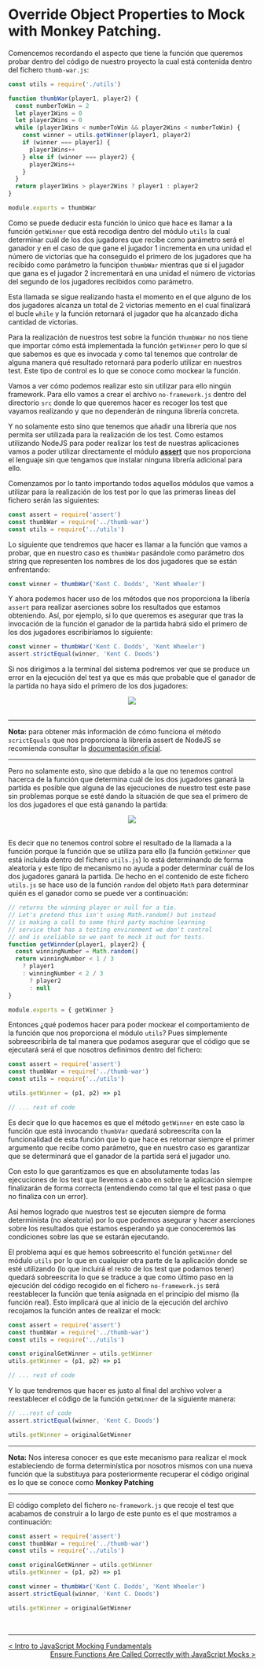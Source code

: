 # Override Object Properties to Mock with Monkey Patching.

Comencemos recordando el aspecto que tiene la función que queremos probar dentro del código de nuestro proyecto la cual está contenida dentro del fichero `thumb-war.js`:

```js
const utils = require('./utils')

function thumbWar(player1, player2) {
  const numberToWin = 2
  let player1Wins = 0
  let player2Wins = 0
  while (player1Wins < numberToWin && player2Wins < numberToWin) {
    const winner = utils.getWinner(player1, player2)
    if (winner === player1) {
      player1Wins++
    } else if (winner === player2) {
      player2Wins++
    }
  }
  return player1Wins > player2Wins ? player1 : player2
}

module.exports = thumbWar
```

Como se puede deducir esta función lo único que hace es llamar a la función `getWinner` que está recodiga dentro del módulo `utils` la cual determinar cuál de los dos jugadores que recibe como parámetro será el ganador y en el caso de que gane el jugador 1 incrementa en una unidad el número de victorias que ha conseguido el primero de los jugadores que ha recibido como parámetro la funciṕon `thumbWar` mientras que si el jugador que gana es el jugador 2 incrementará en una unidad el número de victorias del segundo de los jugadores recibidos como parámetro.

Esta llamada se sigue realizando hasta el momento en el que alguno de los dos jugadores alcanza un total de 2 victorias memento en el cual finalizará el bucle `while` y la función retornará el jugador que ha alcanzado dicha cantidad de victorias.

Para la realización de nuestros test sobre la función `thumbWar` no nos tiene que importar cómo está implementada la función `getWinner` pero lo que sí que sabemos es que es invocada y como tal tenemos que controlar de alguna manera qué resultado retornará para poderlo utilizar en nuestros test. Este tipo de control es lo que se conoce como mockear la función.

Vamos a ver cómo podemos realizar esto sin utilizar para ello ningún framework. Para ello vamos a crear el archivo `no-framework.js` dentro del directorio `src` donde lo que queremos hacer es recoger los test que vayamos realizando y que no dependerán de ninguna librería concreta.

Y no solamente esto sino que tenemos que añadir una librería que nos permita ser utilizada para la realización de los test. Como estamos utilizando NodeJS para poder realizar los test de nuestras aplicaciones vamos a poder utilizar directamente el módulo **[assert](https://nodejs.org/api/assert.html)** que nos proporciona el lenguaje sin que tengamos que instalar ninguna librería adicional para ello. 

Comenzamos por lo tanto importando todos aquellos módulos que vamos a utilizar para la realización de los test por lo que las primeras líneas del fichero serán las siguientes:

```js
const assert = require('assert')
const thumbWar = require('../thumb-war')
const utils = require('../utils')
```

Lo siguiente que tendremos que hacer es llamar a la función que vamos a probar, que en nuestro caso es `thumbWar` pasándole como parámetro dos string que representen los nombres de los dos jugadores que se están enfrentando:

```js
const winner = thumbWar('Kent C. Dodds', 'Kent Wheeler')
```

Y ahora podemos hacer uso de los métodos que nos proporciona la libería `assert` para realizar aserciones sobre los resultados que estamos obteniendo. Así, por ejemplo, si lo que queremos es asegurar que tras la invocación de la función el ganador de la partida habrá sido el primero de los dos jugadores escribiríamos lo siguiente:

```js
const winner = thumbWar('Kent C. Dodds', 'Kent Wheeler')
assert.strictEqual(winner, 'Kent C. Doods')
```

Si nos dirigimos a la terminal del sistema podremos ver que se produce un error en la ejecución del test ya que es más que probable que el ganador de la partida no haya sido el primero de los dos jugadores:

<div style='text-align: center'>
  <img src='../images/ch03/03_04.png' />
</div>
<br />

---
**Nota:** para obtener más información de cómo funciona el método `scrictEquals` que nos proporciona la librería assert de NodeJS se recomienda consultar la [documentación oficial](https://nodejs.org/api/assert.html#assert_assert_strictequal_actual_expected_message).

---

Pero no solamente esto, sino que debido a la que no tenemos control hacerca de la función que determina cuál de los dos jugadores ganará la partida es posible que alguna de las ejecuciones de nuestro test este pase sin problemas porque se esté dando la situación de que sea el primero de los dos jugadores el que está ganando la partida:

<div style='text-align: center'>
  <img src='../images/ch03/03_05.png' />
</div>
<br />

Es decir que no tenemos control sobre el resultado de la llamada a la función porque la función que se utiliza para ello (la función `getWinner` que está incluida dentro del fichero `utils.js`) lo está determinando de forma aleatoria y este tipo de mecanismo no ayuda a poder determinar cuál de los dos jugadores ganará la partida. De hecho en el contenido de este fichero `utils.js` se hace uso de la función `random` del objeto `Math` para determinar quién es el ganador como se puede ver a continuación:

```js
// returns the winning player or null for a tie.
// Let's pretend this isn't using Math.random() but instead
// is making a call to some third party machine learning
// service that has a testing environment we don't control
// and is ureliable so we eant to mock it out for tests.
function getWinnder(player1, player2) {
  const winningNumber = Math.random()
  return winningNumber < 1 / 3
    ? player1
    : winningNumber < 2 / 3
      ? player2
      : null
}

module.exports = { getWinner }
```

Entonces ¿qué podemos hacer para poder mockear el comportamiento de la función que nos proporciona el módulo `utils`? Pues simplemente sobreescribirla de tal manera que podamos asegurar que el código que se ejecutará será el que nosotros definimos dentro del fichero:

```js
const assert = require('assert')
const thumbWar = require('../thumb-war')
const utils = require('../utils')

utils.getWinner = (p1, p2) => p1

// ... rest of code
```

Es decir que lo que hacemos es que el método `getWinner` en este caso la función que está invocando `thumbVar` quedará sobreescrita con la funcionalidad de esta función que lo que hace es retornar siempre el primer argumento que recibe como parámetro, que en nuestro caso es garantizar que se determinará que el ganador de la partida será el jugador uno.

Con esto lo que garantizamos es que en absolutamente todas las ejecuciones de los test que llevemos a cabo en sobre la aplicación siempre finalizarán de forma correcta (entendiendo como tal que el test pasa o que no finaliza con un error).

Así hemos logrado que nuestros test se ejecuten siempre de forma determinista (no aleatoria) por lo que podemos asegurar y hacer aserciones sobre los resultados que estamos esperando ya que conoceremos las condiciones sobre las que se estarán ejecutando.

El problema aquí es que hemos sobreescrito el función `getWinner` del módulo `utils` por lo que en cualquier otra parte de la aplicación donde se esté utilizando (lo que incluirá el resto de los test que podamos tener) quedará sobreescrita lo que se traduce a que como último paso en la ejecución del código recogido en el fichero `no-framework.js` será reestablecer la función que tenía asignada en el principio del mismo (la función real). Esto implicará que al inicio de la ejecución del archivo recojamos la función antes de realizar el mock:

```js
const assert = require('assert')
const thumbWar = require('../thumb-war')
const utils = require('../utils')

const originalGetWinner = utils.getWinner
utils.getWinner = (p1, p2) => p1

// ... rest of code
```

Y lo que tendremos que hacer es justo al final del archivo volver a reestablecer el código de la función `getWinner` de la siguiente manera:

```js
// ...rest of code
assert.strictEqual(winner, 'Kent C. Doods')

utils.getWinner = originalGetWinner
```

---
**Nota:** Nos interesa conocer es que este mecanismo para realizar el mock estableciendo de forma determinística por nosotros mismos con una nueva función que la substituya para posteriormente recuperar el código original es lo que se conoce como **Monkey Patching**

---

El código completo del fichero `no-framework.js` que recoje el test que acabamos de construir a lo largo de este punto es el que mostramos a continuación:

```js
const assert = require('assert')
const thumbWar = require('../thumb-war')
const utils = require('../utils')

const originalGetWinner = utils.getWinner
utils.getWinner = (p1, p2) => p1

const winner = thumbWar('Kent C. Dodds', 'Kent Wheeler')
assert.strictEqual(winner, 'Kent C. Doods')

utils.getWinner = originalGetWinner
```



<br />

----
<div>
  <div style="float: left">
    <a href="https://github.com/DevJoseManuel/js-tutorials/blob/master/testing/ch03/03_01.md">
      < Intro to JavaScript Mocking Fundamentals
    </a>
  </div>
  <div style="float: right">
    <a href="https://github.com/DevJoseManuel/js-tutorials/blob/master/testing/ch03/03_03.md">
      Ensure Functions Are Called Correctly with JavaScript Mocks >
    </a>
  </div>
</div>
